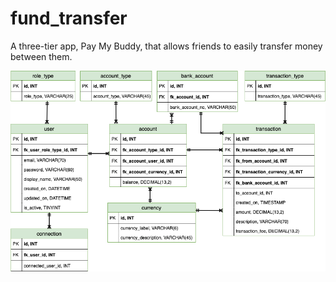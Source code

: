 # fund_transfer

A three-tier app, Pay My Buddy, that allows friends to easily transfer money between them.

![diagrams](Entity%20Relationship%20Diagram.png)
